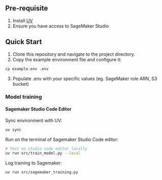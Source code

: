 ## Pre-requisite
1. Install [UV](https://docs.astral.sh/uv/getting-started/installation/)
2. Ensure you have access to SageMaker Studio

## Quick Start
1. Clone this repository and navigate to the project directory.
2. Copy the example environment file and configure it:
```bash
cp example.env .env
```
3. Populate .env with your specific values (eg. SageMaker role ARN, S3 bucket)

### Model training
#### Sagemaker Studio Code Editor
Sync environment with UV:
```bash
uv sync
```

Run on the terminal of Sagemaker Studio Code editor:
```bash
# Test on studio code editor locally
uv run src/train_model.py --local
```

Log training to Sagemaker:
```bash
uv run src/sagemaker_training.py
```